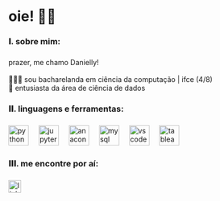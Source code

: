 <h1 align="left">oie! 👋🏼</h1>

###

<h3 align="left">𝐈. sobre mim:</h3>

###

<p align="left">prazer, me chamo Danielly! <br><br> 👩🏻‍💻 sou bacharelanda em ciência da computação | ifce (4/8)<br>🌟 entusiasta da área de ciência de dados</p>

###

<h3 align="left">𝐈𝐈. linguagens e ferramentas:</h3>

###

<div align="left">
  <img src="https://cdn.jsdelivr.net/gh/devicons/devicon/icons/python/python-original.svg" height="40" alt="python logo"  />
  <img width="12" />
  <img src="https://cdn.jsdelivr.net/gh/devicons/devicon/icons/jupyter/jupyter-original-wordmark.svg" height="40" alt="jupyter logo"  />
  <img width="12" />
  <img src="https://cdn.jsdelivr.net/gh/devicons/devicon/icons/anaconda/anaconda-original.svg" height="40" alt="anaconda logo"  />
  <img width="12" />
  <img src="https://cdn.jsdelivr.net/gh/devicons/devicon/icons/mysql/mysql-original.svg" height="40" alt="mysql logo"  />
  <img width="12" />
  <img src="https://cdn.jsdelivr.net/gh/devicons/devicon/icons/vscode/vscode-original.svg" height="40" alt="vscode logo"  />
  <img width="12" />
  <img src="https://secure.touchnet.net/C20569_ustores/web/uploaded_images/store_68/Tableau.png" height="40" alt="tableau logo"  />
</div>

###

<h3 align="left">𝐈𝐈𝐈. me encontre por aí:</h3>

###

<div align="left">
  <a href="https://www.linkedin.com/in/daniellyspaulino/" target="_blank">
    <img src="https://img.shields.io/static/v1?message=LinkedIn&logo=linkedin&label=&color=0077B5&logoColor=white&labelColor=&style=for-the-badge" height="25" alt="linkedin logo"  />
  </a>
</div>

###
